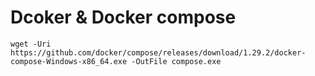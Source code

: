 # Dcoker & Docker compose

```shell
wget -Uri https://github.com/docker/compose/releases/download/1.29.2/docker-compose-Windows-x86_64.exe -OutFile compose.exe
```
